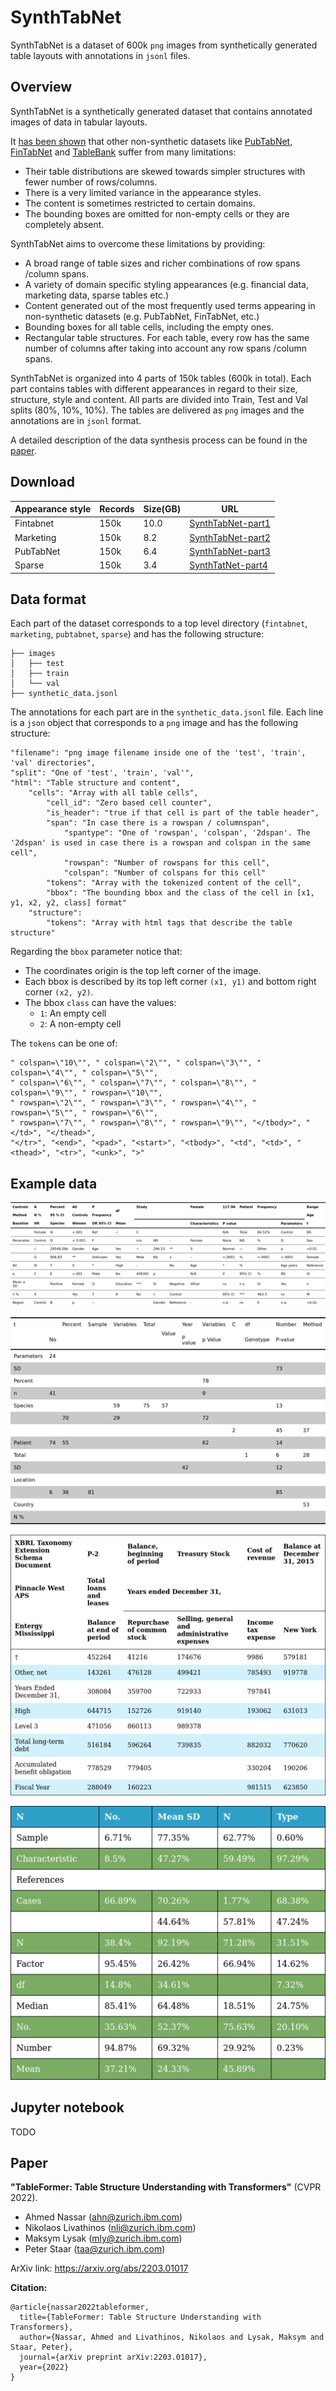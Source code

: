 # SynthTabNet

SynthTabNet is a dataset of 600k `png` images from synthetically generated table layouts with annotations in `jsonl` files.


## Overview

SynthTabNet is a synthetically generated dataset that contains annotated images of data in tabular layouts.

It [has been shown](https://arxiv.org/abs/2203.01017) that other non-synthetic datasets like [PubTabNet](https://developer.ibm.com/exchanges/data/all/pubtabnet/), [FinTabNet](https://developer.ibm.com/exchanges/data/all/fintabnet/) and [TableBank](https://doc-analysis.github.io/tablebank-page/index.html) suffer from many limitations:

- Their table distributions are skewed towards simpler structures with fewer number of rows/columns.
- There is a very limited variance in the appearance styles.
- The content is sometimes restricted to certain domains.
- The bounding boxes are omitted for non-empty cells or they are completely absent.

SynthTabNet aims to overcome these limitations by providing:

- A broad range of table sizes and richer combinations of row spans /column spans.
- A variety of domain specific styling appearances (e.g. financial data, marketing data, sparse tables etc.)
- Content generated out of the most frequently used terms appearing in non-synthetic datasets (e.g. PubTabNet, FinTabNet, etc.)
- Bounding boxes for all table cells, including the empty ones.
- Rectangular table structures. For each table, every row has the same number of columns after taking into account any row spans /column spans.

SynthTabNet is organized into 4 parts of 150k tables (600k in total). Each part contains tables with different appearances in regard to their size, structure, style and content. All parts are divided into Train, Test and Val splits (80%, 10%, 10%). The tables are delivered as `png` images and the annotations are in `jsonl` format.

A detailed description of the data synthesis process can be found in the [paper](https://arxiv.org/abs/2203.01017).


## Download

| Appearance style | Records | Size(GB) | URL    |
|------------------|---------|----------|--------|
| Fintabnet        | 150k    | 10.0     | [SynthTabNet-part1](https://s3.eu-de.cloud-object-storage.appdomain.cloud:443/synthtabnet-public/fintabnet.zip?X-Amz-Algorithm=AWS4-HMAC-SHA256&X-Amz-Credential=6e4879c59d91496a9e8f6ff98775abf2%2F20220307%2Fus-south%2Fs3%2Faws4_request&X-Amz-Date=20220307T165504Z&X-Amz-Expires=31536000&X-Amz-SignedHeaders=host&X-Amz-Signature=dd27cb9cfd0d89289b2c5329fc7fd34e9d0e6861d197c43d67ac0b265d06d91c)|
| Marketing        | 150k    | 8.2      | [SynthTabNet-part2](https://s3.eu-de.cloud-object-storage.appdomain.cloud:443/synthtabnet-public/marketing.zip?X-Amz-Algorithm=AWS4-HMAC-SHA256&X-Amz-Credential=6e4879c59d91496a9e8f6ff98775abf2%2F20220307%2Fus-south%2Fs3%2Faws4_request&X-Amz-Date=20220307T165636Z&X-Amz-Expires=31536000&X-Amz-SignedHeaders=host&X-Amz-Signature=cdca60e7f5189e3d23fc4713357bc44e996e16f02dbc75bd8b5c64541f39899e) |
| PubTabNet        | 150k    | 6.4      | [SynthTabNet-part3](https://s3.eu-de.cloud-object-storage.appdomain.cloud:443/synthtabnet-public/pubtabnet.zip?X-Amz-Algorithm=AWS4-HMAC-SHA256&X-Amz-Credential=6e4879c59d91496a9e8f6ff98775abf2%2F20220307%2Fus-south%2Fs3%2Faws4_request&X-Amz-Date=20220307T165715Z&X-Amz-Expires=31536000&X-Amz-SignedHeaders=host&X-Amz-Signature=fb43cbf0ede412708710309f9b31c5d6f83b526bb1ffdbb3a525d3502ea9b3cb) |
| Sparse           | 150k    | 3.4      | [SynthTatNet-part4](https://s3.eu-de.cloud-object-storage.appdomain.cloud:443/synthtabnet-public/sparse.zip?X-Amz-Algorithm=AWS4-HMAC-SHA256&X-Amz-Credential=6e4879c59d91496a9e8f6ff98775abf2%2F20220307%2Fus-south%2Fs3%2Faws4_request&X-Amz-Date=20220307T165758Z&X-Amz-Expires=31536000&X-Amz-SignedHeaders=host&X-Amz-Signature=d39e17be67da747dc5c953b90dfca560f2caec2d8f3450de974bff9d46d1a40a) |


## Data format

Each part of the dataset corresponds to a top level directory (`fintabnet`, `marketing`, `pubtabnet`, `sparse`) and has the following structure:

```
├── images
│   ├── test
│   ├── train
│   └── val
├── synthetic_data.jsonl
```

The annotations for each part are in the `synthetic_data.jsonl` file. Each line is a `json` object that corresponds to a `png` image and has the following structure:

```
"filename": "png image filename inside one of the 'test', 'train', 'val' directories",
"split": "One of 'test', 'train', 'val'",
"html": "Table structure and content",
    "cells": "Array with all table cells",
        "cell_id": "Zero based cell counter",
        "is_header": "true if that cell is part of the table header",
        "span": "In case there is a rowspan / columnspan",
            "spantype": "One of 'rowspan', 'colspan', '2dspan'. The '2dspan' is used in case there is a rowspan and colspan in the same cell",
            "rowspan": "Number of rowspans for this cell",
            "colspan": "Number of colspans for this cell"
        "tokens": "Array with the tokenized content of the cell",
        "bbox": "The bounding bbox and the class of the cell in [x1, y1, x2, y2, class] format"
    "structure":
        "tokens": "Array with html tags that describe the table structure"
```

Regarding the `bbox` parameter notice that:

- The coordinates origin is the top left corner of the image.
- Each bbox is described by its top left corner `(x1, y1)` and bottom right corner `(x2, y2)`.
- The bbox `class` can have the values:
  - `1`: An empty cell
  - `2`: A non-empty cell

The `tokens` can be one of:

```
" colspan=\"10\"", " colspan=\"2\"", " colspan=\"3\"", " colspan=\"4\"", " colspan=\"5\"",
" colspan=\"6\"", " colspan=\"7\"", " colspan=\"8\"", " colspan=\"9\"", " rowspan=\"10\"",
" rowspan=\"2\"", " rowspan=\"3\"", " rowspan=\"4\"", " rowspan=\"5\"", " rowspan=\"6\"",
" rowspan=\"7\"", " rowspan=\"8\"", " rowspan=\"9\"", "</tbody>", "</td>", "</thead>",
"</tr>", "<end>", "<pad>", "<start>", "<tbody>", "<td", "<td>", "<thead>", "<tr>", "<unk>", ">"
```


## Example data

![pubtabnet](pics/image_000005_1634629104.274936.png)

![sparse](pics/image_000005_1634629370.551275.png)

![fintabnet](pics/image_000014_1634629328.541362.png)

![marketing](pics/image_000024_1634629424.186544.png)


## Jupyter notebook

TODO


## Paper

**"TableFormer: Table Structure Understanding with Transformers"** (CVPR 2022).
- Ahmed Nassar (ahn@zurich.ibm.com)
- Nikolaos Livathinos (nli@zurich.ibm.com)
- Maksym Lysak (mly@zurich.ibm.com)
- Peter Staar (taa@zurich.ibm.com)

ArXiv link: https://arxiv.org/abs/2203.01017

**Citation:**

```
@article{nassar2022tableformer,
  title={TableFormer: Table Structure Understanding with Transformers},
  author={Nassar, Ahmed and Livathinos, Nikolaos and Lysak, Maksym and Staar, Peter},
  journal={arXiv preprint arXiv:2203.01017},
  year={2022}
}
```
